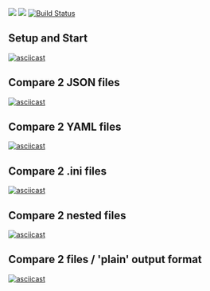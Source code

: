 <a href="https://codeclimate.com/github/timurmb/project-lvl2-s369"><img src="https://api.codeclimate.com/v1/badges/a99a88d28ad37a79dbf6/maintainability" /></a>
<a href="https://codeclimate.com/github/timurmb/project-lvl2-s369/test_coverage"><img src="https://api.codeclimate.com/v1/badges/a99a88d28ad37a79dbf6/test_coverage" /></a>
[![Build Status](https://travis-ci.org/timurmb/project-lvl2-s369.svg?branch=master)](https://travis-ci.org/timurmb/project-lvl2-s369)

## Setup and Start
[![asciicast](https://asciinema.org/a/Vpk2bqabGPcdgKl436yt0F9Pz.png)](https://asciinema.org/a/Vpk2bqabGPcdgKl436yt0F9Pz?speed=3)

## Compare 2 JSON files
[![asciicast](https://asciinema.org/a/7NKPsbzSfGeVOGbgEvdRfw31g.png)](https://asciinema.org/a/7NKPsbzSfGeVOGbgEvdRfw31g?speed=3)

## Compare 2 YAML files
[![asciicast](https://asciinema.org/a/CtmJ79UFS4JNp6IfCdZGW7wHw.png)](https://asciinema.org/a/CtmJ79UFS4JNp6IfCdZGW7wHw?speed=3)

## Compare 2 .ini files
[![asciicast](https://asciinema.org/a/PH6unO5lT88nRfvicwsyf5sSq.png)](https://asciinema.org/a/PH6unO5lT88nRfvicwsyf5sSq?speed=3)

## Compare 2 nested files
[![asciicast](https://asciinema.org/a/IkrDV8PjhgQBJicRc7voSq6H3.png)](https://asciinema.org/a/IkrDV8PjhgQBJicRc7voSq6H3?speed=3)

## Compare 2 files / 'plain' output format
[![asciicast](https://asciinema.org/a/NC3jA4h8lYgBL8cKusom1cDwB.png)](https://asciinema.org/a/NC3jA4h8lYgBL8cKusom1cDwB?speed=3)
